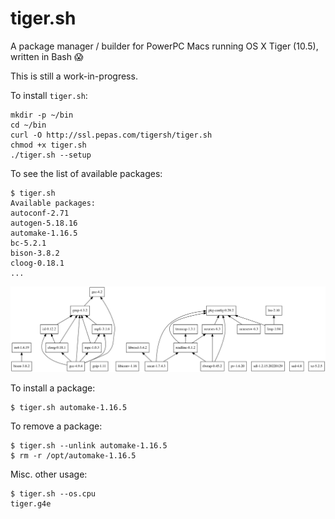 # tiger.sh

A package manager / builder for PowerPC Macs running OS X Tiger (10.5), written in Bash 😱

This is still a work-in-progress.

To install `tiger.sh`:

```
mkdir -p ~/bin
cd ~/bin
curl -O http://ssl.pepas.com/tigersh/tiger.sh
chmod +x tiger.sh
./tiger.sh --setup
```

To see the list of available packages:

```
$ tiger.sh 
Available packages:
autoconf-2.71
autogen-5.18.16
automake-1.16.5
bc-5.2.1
bison-3.8.2
cloog-0.18.1
...
```

![Dependency graph](deps/dependencies.png)

To install a package:

```
$ tiger.sh automake-1.16.5
```

To remove a package:

```
$ tiger.sh --unlink automake-1.16.5
$ rm -r /opt/automake-1.16.5
```

Misc. other usage:

```
$ tiger.sh --os.cpu
tiger.g4e
```
